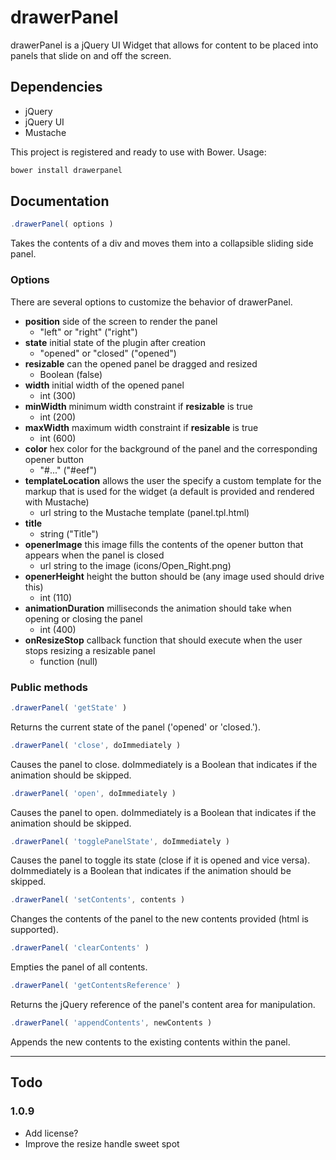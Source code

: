 # drawerPanel
drawerPanel is a jQuery UI Widget that allows for content to be placed into panels that slide on and off the screen. 

## Dependencies
- jQuery
- jQuery UI
- Mustache

This project is registered and ready to use with Bower. Usage:

```javascript
bower install drawerpanel
```

## Documentation
```javascript
.drawerPanel( options )
```

Takes the contents of a div and moves them into a collapsible sliding side panel. 

### Options
There are several options to customize the behavior of drawerPanel.

- **position** side of the screen to render the panel
  - "left" or "right" ("right")
- **state** initial state of the plugin after creation
  - "opened" or "closed" ("opened")
- **resizable** can the opened panel be dragged and resized
  - Boolean (false)
- **width** initial width of the opened panel
  - int (300)
- **minWidth** minimum width constraint if **resizable** is true
  - int (200)
- **maxWidth** maximum width constraint if **resizable** is true
  - int (600)
- **color** hex color for the background of the panel and the corresponding opener button
  - "#..." ("#eef")
- **templateLocation** allows the user the specify a custom template for the markup that is used for the widget (a default is provided and rendered with Mustache)
  - url string to the Mustache template (panel.tpl.html)
- **title**
  - string ("Title")
- **openerImage** this image fills the contents of the opener button that appears when the panel is closed
  - url string to the image (icons/Open_Right.png)
- **openerHeight** height the button should be (any image used should drive this)
  - int (110)
- **animationDuration** milliseconds the animation should take when opening or closing the panel
  - int (400)
- **onResizeStop** callback function that should execute when the user stops resizing a resizable panel
  - function (null)

### Public methods
```javascript
.drawerPanel( 'getState' )
```
Returns the current state of the panel ('opened' or 'closed.').

```javascript
.drawerPanel( 'close', doImmediately )
```
Causes the panel to close. doImmediately is a Boolean that indicates if the animation should be skipped.

```javascript
.drawerPanel( 'open', doImmediately )
```
Causes the panel to open. doImmediately is a Boolean that indicates if the animation should be skipped.

```javascript
.drawerPanel( 'togglePanelState', doImmediately )
```
Causes the panel to toggle its state (close if it is opened and vice versa). doImmediately is a Boolean that indicates if the animation should be skipped.

```javascript
.drawerPanel( 'setContents', contents )
```
Changes the contents of the panel to the new contents provided (html is supported).

```javascript
.drawerPanel( 'clearContents' )
```
Empties the panel of all contents.

```javascript
.drawerPanel( 'getContentsReference' )
```
Returns the jQuery reference of the panel's content area for manipulation.

```javascript
.drawerPanel( 'appendContents', newContents )
```
Appends the new contents to the existing contents within the panel.

---

## Todo
### 1.0.9
- Add license?
- Improve the resize handle sweet spot